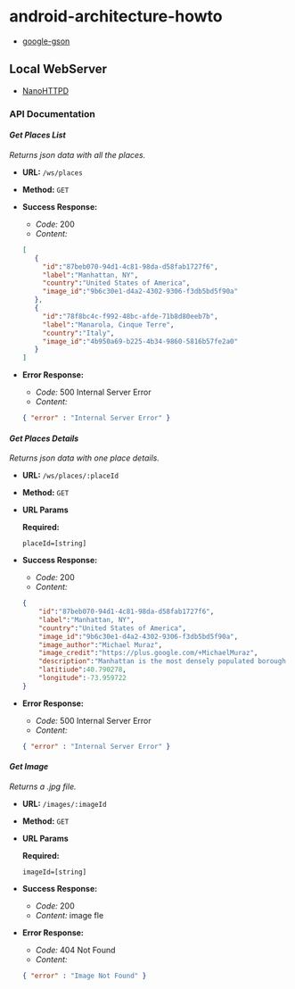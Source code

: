 # android-architecture-howto


* [google-gson](https://github.com/google/gson)

## Local WebServer

* [NanoHTTPD](https://github.com/NanoHttpd/nanohttpd)

### API Documentation

#### *Get Places List*

*Returns json data with all the places.*

* **URL:** `/ws/places`

* **Method:** `GET`

* **Success Response:**

  * *Code:* 200 <br />
  * *Content:*

  ```json
  [
     {
       "id":"87beb070-94d1-4c81-98da-d58fab1727f6",
       "label":"Manhattan, NY",
       "country":"United States of America",
       "image_id":"9b6c30e1-d4a2-4302-9306-f3db5bd5f90a"
     },
     {
       "id":"78f8bc4c-f992-48bc-afde-71b8d80eeb7b",
       "label":"Manarola, Cinque Terre",
       "country":"Italy",
       "image_id":"4b950a69-b225-4b34-9860-5816b57fe2a0"
     }
  ]
  ```

* **Error Response:**

  * *Code:* 500 Internal Server Error
  * *Content:*

  ```json
  { "error" : "Internal Server Error" }
  ```

#### *Get Places Details*

*Returns json data with one place details.*

* **URL:** `/ws/places/:placeId`

* **Method:** `GET`

*  **URL Params**

   **Required:**

   `placeId=[string]`

* **Success Response:**

  * *Code:* 200 <br />
  * *Content:*

  ```json
  {
      "id":"87beb070-94d1-4c81-98da-d58fab1727f6",
      "label":"Manhattan, NY",
      "country":"United States of America",
      "image_id":"9b6c30e1-d4a2-4302-9306-f3db5bd5f90a",
      "image_author":"Michael Muraz",
      "image_credit":"https://plus.google.com/+MichaelMuraz",
      "description":"Manhattan is the most densely populated borough of New York City, its economic and administrative center, and the city's historical birthplace. The borough is coextensive with New York County, founded on November 1, 1683, as one of the original counties of the U.S. state of New York. The borough consists mostly of Manhattan Island, bounded by the East, Hudson, and Harlem Rivers, and also includes several small adjacent islands and Marble Hill, a small neighborhood on the U.S. mainland.",
      "latitiude":40.790278,
      "longitude":-73.959722
  }
  ```

* **Error Response:**

  * *Code:* 500 Internal Server Error
  * *Content:*

  ```json
  { "error" : "Internal Server Error" }
  ```

#### *Get Image*

*Returns a .jpg file.*

* **URL:** `/images/:imageId`

* **Method:** `GET`

*  **URL Params**

   **Required:**

   `imageId=[string]`

* **Success Response:**

  * *Code:* 200 <br />
  * *Content:* image fle

* **Error Response:**

  * *Code:* 404 Not Found
  * *Content:*

  ```json
  { "error" : "Image Not Found" }
  ```

